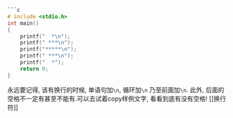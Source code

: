 ```c
```c
# include <stdio.h>
int main()
{
    printf("  *\n");
    printf(" ***\n");
    printf("*****\n");
    printf(" ***\n");
    printf("  *");
    return 0;
}
```

永远要记得, 该有换行的时候, 单语句加`\n`, 循环加`\n` 乃至前面加`\n`.
此外, 后面的空格不一定有甚至不能有.可以去试着copy样例文字, 看看到底有没有空格!
[[换行符]]